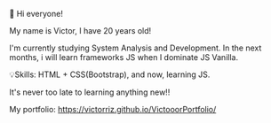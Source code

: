  👋 Hi everyone!


My name is Victor, I have 20 years old!

I'm currently studying System Analysis and Development. In the next months, i will learn frameworks JS
when I dominate JS Vanilla.


💡Skills: HTML + CSS(Bootstrap), and now, learning JS.


It's never too late to learning anything new!!

My portfolio: https://victorriz.github.io/VictooorPortfolio/




